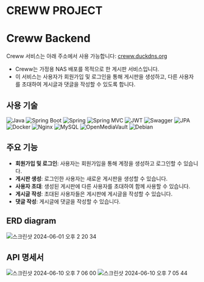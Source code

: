 # CREWW PROJECT
# Creww Backend
Creww 서비스는 아래 주소에서 사용 가능합니다:
[creww.duckdns.org](http://creww.duckdns.org)
* Creww는 가정용 NAS 배포를 목적으로 한 게시판 서비스입니다.
* 이 서비스는 사용자가 회원가입 및 로그인을 통해 게시판을 생성하고, 다른 사용자를 초대하여 게시글과 댓글을 작성할 수 있도록 합니다.
## 사용 기술

![Java](https://img.shields.io/badge/Java-8-blue)
![Spring Boot](https://img.shields.io/badge/Spring%20Boot-2.5.7-brightgreen)
![Spring](https://img.shields.io/badge/Spring-5.3.13-brightgreen)
![Spring MVC](https://img.shields.io/badge/Spring%20MVC-5.3.13-brightgreen)
![JWT](https://img.shields.io/badge/JWT-3.19.2-yellow)
![Swagger](https://img.shields.io/badge/Swagger-2.9.2-orange)
![JPA](https://img.shields.io/badge/JPA-2.2-blue)
![Docker](https://img.shields.io/badge/Docker-19.03.12-blue)
![Nginx](https://img.shields.io/badge/Nginx-1.19.0-blue)
![MySQL](https://img.shields.io/badge/MySQL-5.7-blue)
![OpenMediaVault](https://img.shields.io/badge/OpenMediaVault-5.5.11-blue)
![Debian](https://img.shields.io/badge/Debian-11_(bullseye)-green)

## 주요 기능

- **회원가입 및 로그인**: 사용자는 회원가입을 통해 계정을 생성하고 로그인할 수 있습니다.
- **게시판 생성**: 로그인한 사용자는 새로운 게시판을 생성할 수 있습니다.
- **사용자 초대**: 생성된 게시판에 다른 사용자를 초대하여 함께 사용할 수 있습니다.
- **게시글 작성**: 초대된 사용자들은 게시판에 게시글을 작성할 수 있습니다.
- **댓글 작성**: 게시글에 댓글을 작성할 수 있습니다.

## ERD diagram

![스크린샷 2024-06-01 오후 2 20 34](https://github.com/pie0902/creww/assets/47919911/1079cc39-4bc1-44f0-a61d-7d846750ae27)

## API 명세서
![스크린샷 2024-06-10 오후 7 06 00](https://github.com/pie0902/creww/assets/47919911/9565b5e1-b708-4354-becf-fcb72f5d51e2)
![스크린샷 2024-06-10 오후 7 05 44](https://github.com/pie0902/creww/assets/47919911/5a638f53-dc15-49e6-be39-c7ef433fab7c)







